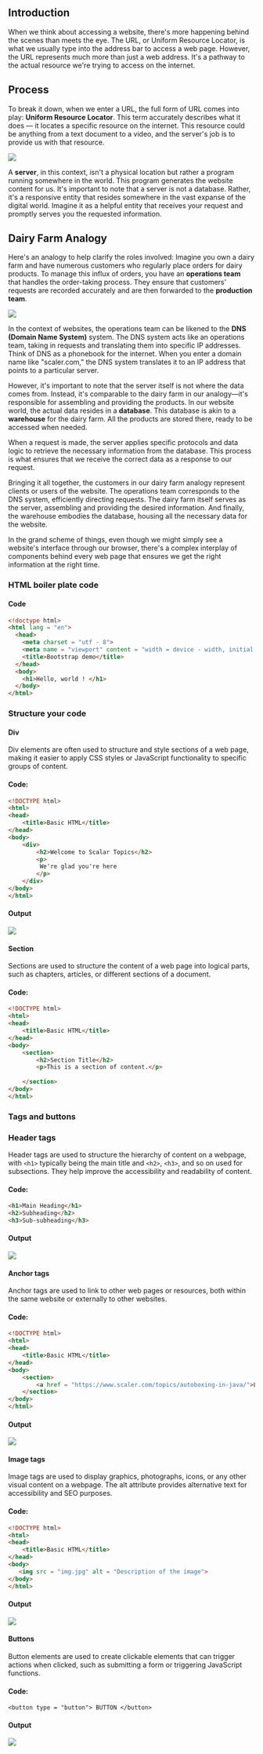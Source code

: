 
## Introduction

When we think about accessing a website, there's more happening behind the scenes than meets the eye. The URL, or Uniform Resource Locator, is what we usually type into the address bar to access a web page. However, the URL represents much more than just a web address. It's a pathway to the actual resource we're trying to access on the internet.


## Process
To break it down, when we enter a URL, the full form of URL comes into play: **Uniform Resource Locator**. This term accurately describes what it does — it locates a specific resource on the internet. This resource could be anything from a text document to a video, and the server's job is to provide us with that resource.

![](https://d2beiqkhq929f0.cloudfront.net/public_assets/assets/000/049/110/original/upload_06940025115633bec555d541d722b876.png?1695109040)


A **server**, in this context, isn't a physical location but rather a program running somewhere in the world. This program generates the website content for us. It's important to note that a server is not a database. Rather, it's a responsive entity that resides somewhere in the vast expanse of the digital world. Imagine it as a helpful entity that receives your request and promptly serves you the requested information.


## Dairy Farm Analogy
Here's an analogy to help clarify the roles involved: Imagine you own a dairy farm and have numerous customers who regularly place orders for dairy products. To manage this influx of orders, you have an **operations team** that handles the order-taking process. They ensure that customers' requests are recorded accurately and are then forwarded to the **production team**.

![](https://d2beiqkhq929f0.cloudfront.net/public_assets/assets/000/049/111/original/upload_9cef5b39282b29f01216e706282bbb64.png?1695109075)


In the context of websites, the operations team can be likened to the **DNS (Domain Name System)** system. The DNS system acts like an operations team, taking in requests and translating them into specific IP addresses. Think of DNS as a phonebook for the internet. When you enter a domain name like "scaler.com," the DNS system translates it to an IP address that points to a particular server.

However, it's important to note that the server itself is not where the data comes from. Instead, it's comparable to the dairy farm in our analogy—it's responsible for assembling and providing the products. In our website world, the actual data resides in a **database**. This database is akin to a **warehouse** for the dairy farm. All the products are stored there, ready to be accessed when needed.

When a request is made, the server applies specific protocols and data logic to retrieve the necessary information from the database. This process is what ensures that we receive the correct data as a response to our request.

Bringing it all together, the customers in our dairy farm analogy represent clients or users of the website. The operations team corresponds to the DNS system, efficiently directing requests. The dairy farm itself serves as the server, assembling and providing the desired information. And finally, the warehouse embodies the database, housing all the necessary data for the website.

In the grand scheme of things, even though we might simply see a website's interface through our browser, there's a complex interplay of components behind every web page that ensures we get the right information at the right time.


### HTML boiler plate code

#### Code
```html
<!doctype html>
<html lang = "en">
  <head>
    <meta charset = "utf - 8">
    <meta name = "viewport" content = "width = device - width, initial - scale = 1">
    <title>Bootstrap demo</title>
  </head>
  <body>
    <h1>Hello, world ! </h1>
  </body>
</html>
```

### Structure your code
#### Div
Div elements are often used to structure and style sections of a web page, making it easier to apply CSS styles or JavaScript functionality to specific groups of content.

#### Code:

```html
<!DOCTYPE html>
<html>
<head>
    <title>Basic HTML</title>
</head>
<body>
    <div>
        <h2>Welcome to Scalar Topics</h2>
        <p>
         We're glad you're here
        </p>
    </div>
</body>
</html>
```
#### Output

![](https://d2beiqkhq929f0.cloudfront.net/public_assets/assets/000/049/112/original/upload_b1f0471a9f3040bdd40eb364e9101835.png?1695109208)

#### Section
Sections are used to structure the content of a web page into logical parts, such as chapters, articles, or different sections of a document.

#### Code: 
```html
<!DOCTYPE html>
<html>
<head>
    <title>Basic HTML</title>
</head>
<body>
    <section>
        <h2>Section Title</h2>
        <p>This is a section of content.</p>
        
    </section>
</body>
</html>
```
### Tags and buttons

### Header tags

Header tags are used to structure the hierarchy of content on a webpage, with `<h1>` typically being the main title and `<h2>`, `<h3>`, and so on used for subsections. They help improve the accessibility and readability of content.
    
#### Code:

```html
<h1>Main Heading</h1>
<h2>Subheading</h2>
<h3>Sub-subheading</h3>
```

#### Output

![](https://d2beiqkhq929f0.cloudfront.net/public_assets/assets/000/049/113/original/upload_0666ce092529c955114832a23824d462.png?1695109287)

#### Anchor tags
Anchor tags are used to link to other web pages or resources, both within the same website or externally to other websites.

#### Code:
```html
<!DOCTYPE html>
<html>
<head>
    <title>Basic HTML</title>
</head>
<body>
    <section>
        <a href = "https://www.scaler.com/topics/autoboxing-in-java/">Learn autoboxing - in - java</a>
    </section>
</body>
</html>

```
#### Output

![](https://d2beiqkhq929f0.cloudfront.net/public_assets/assets/000/049/114/original/upload_a280807eb2f3df89d88691096051f0eb.png?1695109351)

#### Image tags
Image tags are used to display graphics, photographs, icons, or any other visual content on a webpage. The alt attribute provides alternative text for accessibility and SEO purposes.

#### Code:
```html
<!DOCTYPE html>
<html>
<head>
    <title>Basic HTML</title>
</head>
<body>
   <img src = "img.jpg" alt = "Description of the image">
</body>
</html>
```
#### Output
![](https://d2beiqkhq929f0.cloudfront.net/public_assets/assets/000/049/115/original/upload_4f0ea4a42e75394bc79c854cbe6cafce.png?1695109387)

#### Buttons
Button elements are used to create clickable elements that can trigger actions when clicked, such as submitting a form or triggering JavaScript functions.

#### Code:
```html̦
<button type = "button"> BUTTON </button>
```
#### Output
![](https://d2beiqkhq929f0.cloudfront.net/public_assets/assets/000/049/116/original/upload_e873e3ecb310330c64503dafcf33ad53.png?1695109456)

